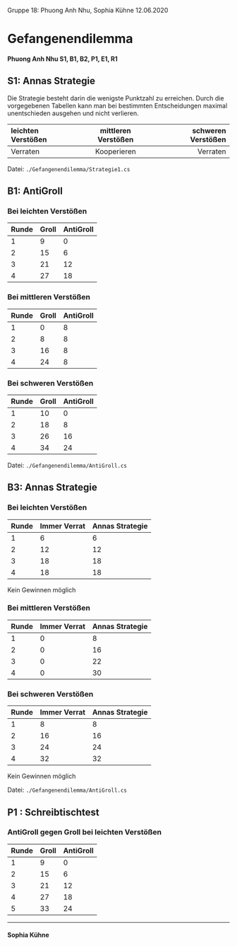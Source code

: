 
Gruppe 18: Phuong Anh Nhu, Sophia Kühne
12.06.2020

# Gefangenendilemma

#### Phuong Anh Nhu S1, B1, B2, P1, E1, R1
## S1: Annas Strategie 
Die Strategie besteht darin die wenigste Punktzahl zu erreichen. Durch die vorgegebenen Tabellen kann man bei bestimmten Entscheidungen maximal unentschieden ausgehen und nicht verlieren.  

| leichten Verstößen | mittleren Verstößen | schweren Verstößen |
|:--------------|:-------------:|--------------:|
| Verraten | Kooperieren | Verraten |

Datei: `./Gefangenendilemma/Strategie1.cs`

## B1: AntiGroll

### Bei leichten Verstößen 

| Runde | Groll | AntiGroll  |
|--------------|-------------|--------------|
| 1 | 9 | 0 |
| 2 | 15 | 6 |
| 3 | 21 | 12 |
| 4| 27| 18 |

### Bei mittleren Verstößen 

| Runde | Groll | AntiGroll  |
|--------------|-------------|--------------|
| 1 | 0 | 8 |
| 2 | 8 | 8 |
| 3 | 16 | 8 |
| 4| 24| 8|

### Bei schweren Verstößen 

| Runde | Groll | AntiGroll  |
|--------------|-------------|--------------|
| 1 | 10 | 0 |
| 2 | 18 | 8 |
| 3 | 26 | 16 |
| 4| 34| 24 |

Datei: `./Gefangenendilemma/AntiGroll.cs`

## B3: Annas Strategie 

### Bei leichten Verstößen 

| Runde | Immer Verrat | Annas Strategie  |
|--------------|-------------|--------------|
| 1 |6 | 6 |
| 2 | 12 | 12 |
| 3 | 18 | 18 |
| 4| 18| 18 |

Kein Gewinnen möglich

### Bei mittleren Verstößen 

| Runde | Immer Verrat | Annas Strategie  |
|--------------|-------------|--------------|
| 1 | 0 | 8 |
| 2 | 0 | 16 |
| 3 | 0 | 22 |
| 4| 0| 30|

### Bei schweren Verstößen 

| Runde | Immer Verrat | Annas Strategie  |
|--------------|-------------|--------------|
| 1 | 8 | 8 |
| 2 | 16 | 16 |
| 3 | 24 | 24 |
| 4| 32| 32 |

Kein Gewinnen möglich

Datei: `./Gefangenendilemma/AntiGroll.cs`

## P1 : Schreibtischtest

### AntiGroll gegen Groll bei leichten Verstößen 

| Runde | Groll | AntiGroll  |
|--------------|-------------|--------------|
| 1 | 9 | 0 |
| 2 | 15 | 6 |
| 3 | 21 | 12 |
| 4| 27| 18 |
| 5| 33| 24 |
<hr>


#### Sophia Kühne 


